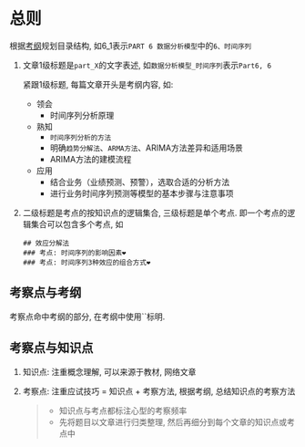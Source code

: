 # 总则
根据[考纲](https://www.cdaglobal.com/examoutline/level2.html)规划目录结构, 如6_1表示`PART 6 数据分析模型`中的`6、时间序列`

1. 文章1级标题是`part_X`的文字表述, 如`数据分析模型_时间序列`表示`Part6, 6`

    紧跟1级标题, 每篇文章开头是考纲内容, 如:
    - 领会
        - 时间序列分析原理
    - 熟知
        - `时间序列分析的方法`
        - 明确`趋势分解法`、`ARMA方法`、ARIMA方法差异和适用场景
        - ARIMA方法的建模流程
    - 应用
        - 结合业务（业绩预测、预警），选取合适的分析方法
        - 进行业务时间序列预测等模型的基本步骤与注意事项

2. 二级标题是考点的按知识点的逻辑集合, 三级标题是单个考点. 即一个考点的逻辑集合可以包含多个考点, 如
    ```
    ## 效应分解法
    ### 考点: 时间序列的影响因素❤️
    ### 考点: 时间序列3种效应的组合方式❤️
    ```


## 考察点与考纲
考察点命中考纲的部分, 在考纲中使用\`\`标明.



## 考察点与知识点

1. 知识点: 注重概念理解, 可以来源于教材, 网络文章
2. 考察点: 注重应试技巧 = 知识点 + 考察方法, 根据考纲, 总结知识点的考察方法 

    > - 知识点与考点都标注心型的考察频率
    > - 先将题目以文章进行归类整理, 然后再细分到每个文章的知识点或考点中


